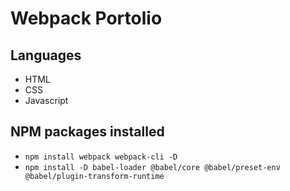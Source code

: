 # Webpack Portolio

## Languages
- HTML
- CSS
- Javascript

## NPM packages installed
- `npm install webpack webpack-cli -D`
- `npm install -D babel-loader @babel/core @babel/preset-env @babel/plugin-transform-runtime`
